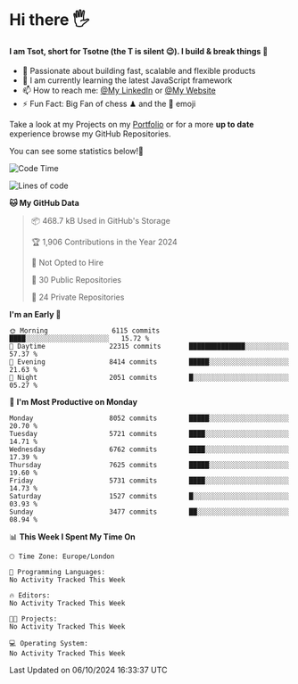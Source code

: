 # Hi there :raised_hand_with_fingers_splayed:
#### I am Tsot, short for Tsotne (the T is silent :wink:). I build & break things :space_invader:
- :telescope: Passionate about building fast, scalable and flexible products
- :seedling: I am currently learning the latest JavaScript framework 
- :mailbox: How to reach me: [@My LinkedIn](https://www.linkedin.com/in/tsotne-gvadzabia/) or [@My Website](https://tsotne.co.uk/contact)
- :zap: Fun Fact: Big Fan of chess ♟ and the 👾 emoji

Take a look at my Projects on my [Portfolio](https://tsotne.co.uk/) or for a more **up to date** experience browse my GitHub Repositories.

You can see some statistics below!:space_invader:
<!--START_SECTION:waka-->
![Code Time](http://img.shields.io/badge/Code%20Time-761%20hrs%202%20mins-blue)

![Lines of code](https://img.shields.io/badge/From%20Hello%20World%20I%27ve%20Written-14.0%20million%20lines%20of%20code-blue)

**🐱 My GitHub Data** 

> 📦 468.7 kB Used in GitHub's Storage 
 > 
> 🏆 1,906 Contributions in the Year 2024
 > 
> 🚫 Not Opted to Hire
 > 
> 📜 30 Public Repositories 
 > 
> 🔑 24 Private Repositories 
 > 
**I'm an Early 🐤** 

```text
🌞 Morning                6115 commits        ████░░░░░░░░░░░░░░░░░░░░░   15.72 % 
🌆 Daytime                22315 commits       ██████████████░░░░░░░░░░░   57.37 % 
🌃 Evening                8414 commits        █████░░░░░░░░░░░░░░░░░░░░   21.63 % 
🌙 Night                  2051 commits        █░░░░░░░░░░░░░░░░░░░░░░░░   05.27 % 
```
📅 **I'm Most Productive on Monday** 

```text
Monday                   8052 commits        █████░░░░░░░░░░░░░░░░░░░░   20.70 % 
Tuesday                  5721 commits        ████░░░░░░░░░░░░░░░░░░░░░   14.71 % 
Wednesday                6762 commits        ████░░░░░░░░░░░░░░░░░░░░░   17.39 % 
Thursday                 7625 commits        █████░░░░░░░░░░░░░░░░░░░░   19.60 % 
Friday                   5731 commits        ████░░░░░░░░░░░░░░░░░░░░░   14.73 % 
Saturday                 1527 commits        █░░░░░░░░░░░░░░░░░░░░░░░░   03.93 % 
Sunday                   3477 commits        ██░░░░░░░░░░░░░░░░░░░░░░░   08.94 % 
```


📊 **This Week I Spent My Time On** 

```text
🕑︎ Time Zone: Europe/London

💬 Programming Languages: 
No Activity Tracked This Week

🔥 Editors: 
No Activity Tracked This Week

🐱‍💻 Projects: 
No Activity Tracked This Week

💻 Operating System: 
No Activity Tracked This Week
```


 Last Updated on 06/10/2024 16:33:37 UTC
<!--END_SECTION:waka-->

